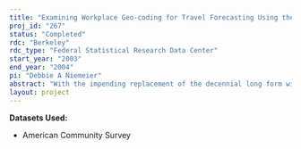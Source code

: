 ```yaml
---
title: "Examining Workplace Geo-coding for Travel Forecasting Using the American Community Survey"
proj_id: "267"
status: "Completed"
rdc: "Berkeley"
rdc_type: "Federal Statistical Research Data Center"
start_year: "2003"
end_year: "2004"
pi: "Debbie A Niemeier"
abstract: "With the impending replacement of the decennial long form with the  American Community Survey  (ACS), there are potential concerns related to  using the new ACS data specifically for travel demand modeling and forecasting.  Although ACS differs from the decennial long form in several significant ways,  one of the most prominent is that five years of surveying will used to be used  to obtain an equivalent CTPP sample for reporting on small geographic units  such as Traffic Analysis Zones (TAZs) or census tracts. This project specifically  examines the transportation implications of workplace geo-coding at geographic  units of evaluation, such as the TAZ. In addition, recommendations for improving  and expediting workplace geo-coding and maintaining reference files will be  developed."
layout: project
---
```


**Datasets Used:**

  - American Community Survey 

